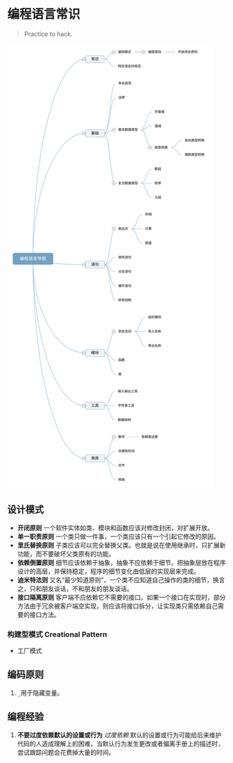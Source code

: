 # 编程语言常识

> Practice to hack.

![编程语言思维导图](编程语言导图.svg)

## 设计模式

- **开闭原则** 一个软件实体如类、模块和函数应该对修改封闭，对扩展开放。
- **单一职责原则** 一个类只做一件事，一个类应该只有一个引起它修改的原因。
- **里氏替换原则** 子类应该可以完全替换父类。也就是说在使用继承时，只扩展新功能，而不要破坏父类原有的功能。
- **依赖倒置原则** 细节应该依赖于抽象，抽象不应依赖于细节。把抽象层放在程序设计的高层，并保持稳定，程序的细节变化由低层的实现层来完成。
- **迪米特法则** 又名“最少知道原则”，一个类不应知道自己操作的类的细节，换言之，只和朋友谈话，不和朋友的朋友谈话。
- **接口隔离原则** 客户端不应依赖它不需要的接口。如果一个接口在实现时，部分方法由于冗余被客户端空实现，则应该将接口拆分，让实现类只需依赖自己需要的接口方法。

### 构建型模式 Creational Pattern

- 工厂模式

## 编码原则

1. `_`用于隐藏变量。

## 编程经验

1. **不要过度依赖默认的设置或行为** *过度依赖* 默认的设置或行为可能给后来维护代码的人造成理解上的困难，当默认行为发生更改或者偏离手册上的描述时，尝试跟踪问题会花费掉大量的时间。
